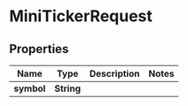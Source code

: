 

# MiniTickerRequest


## Properties

| Name | Type | Description | Notes |
|------------ | ------------- | ------------- | -------------|
|**symbol** | **String** |  |  |



